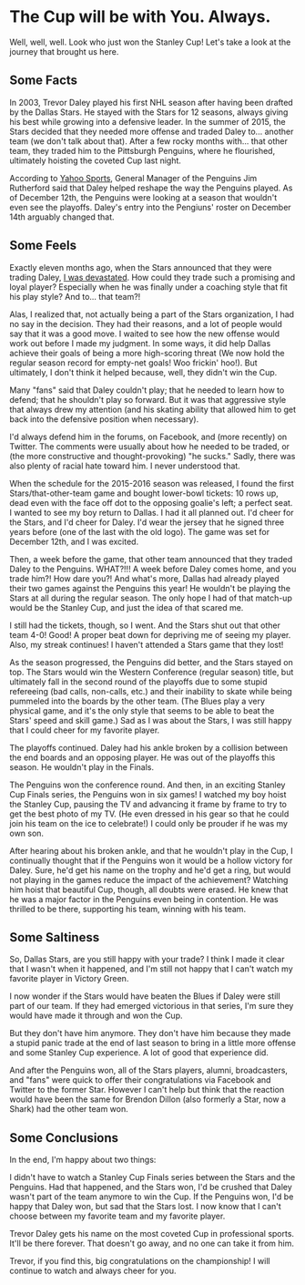 # The Cup will be with You.  Always.

Well, well, well.  Look who just won the Stanley Cup!  Let's take a look at the journey that brought us here.

## Some Facts

In 2003, Trevor Daley played his first NHL season after having been drafted by the Dallas Stars.  He stayed with the Stars for 12 seasons, always giving his best while growing into a defensive leader.  In the summer of 2015, the Stars decided that they needed more offense and traded Daley to... another team (we don't talk about that).  After a few rocky months with... that other team, they traded him to the Pittsburgh Penguins, where he flourished, ultimately hoisting the coveted Cup last night.

According to [Yahoo Sports](http://sports.yahoo.com/news/mom-battling-cancer-daley-gets-cup-first-crosby-041216471--nhl.html), General Manager of the Penguins Jim Rutherford said that Daley helped reshape the way the Penguins played.  As of December 12th, the Penguins were looking at a season that wouldn't even see the playoffs.  Daley's entry into the Pengiuns' roster on December 14th arguably changed that.

## Some Feels

Exactly eleven months ago, when the Stars announced that they were trading Daley, [I was devastated](https://codingforsmarties.wordpress.com/2015/07/13/goodbye-daley-you-will-be-missed/).  How could they trade such a promising and loyal player?  Especially when he was finally under a coaching style that fit his play style?  And to... that team?!

Alas, I realized that, not actually being a part of the Stars organization, I had no say in the decision.  They had their reasons, and a lot of people would say that it was a good move.  I waited to see how the new offense would work out before I made my judgment.  In some ways, it did help Dallas achieve their goals of being a more high-scoring threat (We now hold the regular season record for empty-net goals!  Woo frickin' hoo!).  But ultimately, I don't think it helped because, well, they didn't win the Cup.

Many "fans" said that Daley couldn't play; that he needed to learn how to defend; that he shouldn't play so forward.  But it was that aggressive style that always drew my attention (and his skating ability that allowed him to get back into the defensive position when necessary).

I'd always defend him in the forums, on Facebook, and (more recently) on Twitter.  The comments were usually about how he needed to be traded, or (the more constructive and thought-provoking) "he sucks."  Sadly, there was also plenty of racial hate toward him.  I never understood that.

When the schedule for the 2015-2016 season was released, I found the first Stars/that-other-team game and bought lower-bowl tickets: 10 rows up, dead even with the face off dot to the opposing goalie's left; a perfect seat.  I wanted to see my boy return to Dallas.  I had it all planned out.  I'd cheer for the Stars, and I'd cheer for Daley.  I'd wear the jersey that he signed three years before (one of the last with the old logo).  The game was set for December 12th, and I was excited.

Then, a week before the game, that other team announced that they traded Daley to the Penguins.  WHAT?!!!  A week before Daley comes home, and you trade him?!  How dare you?!  And what's more, Dallas had already played their two games against the Penguins this year!  He wouldn't be playing the Stars at all during the regular season.  The only hope I had of that match-up would be the Stanley Cup, and just the idea of that scared me.

I still had the tickets, though, so I went.  And the Stars shut out that other team 4-0!  Good!  A proper beat down for depriving me of seeing my player.  Also, my streak continues!  I haven't attended a Stars game that they lost!

As the season progressed, the Penguins did better, and the Stars stayed on top.  The Stars would win the Western Conference (regular season) title, but ultimately fall in the second round of the playoffs due to some stupid refereeing (bad calls, non-calls, etc.) and their inability to skate while being pummeled into the boards by the other team.  (The Blues play a very physical game, and it's the only style that seems to be able to beat the Stars' speed and skill game.)  Sad as I was about the Stars, I was still happy that I could cheer for my favorite player.

The playoffs continued.  Daley had his ankle broken by a collision between the end boards and an opposing player.  He was out of the playoffs this season.  He wouldn't play in the Finals.

The Penguins won the conference round.  And then, in an exciting Stanley Cup Finals series, the Penguins won in six games!  I watched my boy hoist the Stanley Cup, pausing the TV and advancing it frame by frame to try to get the best photo of my TV.  (He even dressed in his gear so that he could join his team on the ice to celebrate!)  I could only be prouder if he was my own son.

After hearing about his broken ankle, and that he wouldn't play in the Cup, I continually thought that if the Penguins won it would be a hollow victory for Daley.  Sure, he'd get his name on the trophy and he'd get a ring, but would not playing in the games reduce the impact of the achievement?  Watching him hoist that beautiful Cup, though, all doubts were erased.  He knew that he was a major factor in the Penguins even being in contention.  He was thrilled to be there, supporting his team, winning with his team.

## Some Saltiness

So, Dallas Stars, are you still happy with your trade?  I think I made it clear that I wasn't when it happened, and I'm still not happy that I can't watch my favorite player in Victory Green.

I now wonder if the Stars would have beaten the Blues if Daley were still part of our team.  If they had emerged victorious in that series, I'm sure they would have made it through and won the Cup.

But they don't have him anymore.  They don't have him because they made a stupid panic trade at the end of last season to bring in a little more offense and some Stanley Cup experience.  A lot of good that experience did.

And after the Penguins won, all of the Stars players, alumni, broadcasters, and "fans" were quick to offer their congratulations via Facebook and Twitter to the former Star.  However I can't help but think that the reaction would have been the same for Brendon Dillon (also formerly a Star, now a Shark) had the other team won.

## Some Conclusions

In the end, I'm happy about two things:

I didn't have to watch a Stanley Cup Finals series between the Stars and the Penguins.  Had that happened, and the Stars won, I'd be crushed that Daley wasn't part of the team anymore to win the Cup.  If the Penguins won, I'd be happy that Daley won, but sad that the Stars lost.  I now know that I can't choose between my favorite team and my favorite player.

Trevor Daley gets his name on the most coveted Cup in professional sports.  It'll be there forever.  That doesn't go away, and no one can take it from him.

Trevor, if you find this, big congratulations on the championship!  I will continue to watch and always cheer for you.